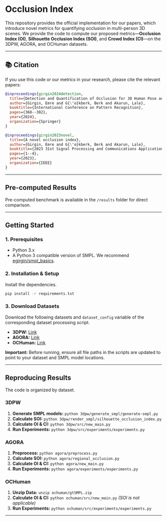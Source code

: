 # Occlusion Index

This repository provides the official implementation for our papers, which introduce novel metrics for quantifying occlusion in multi-person 3D scenes. We provide the code to compute our proposed metrics—**Occlusion Index (OI)**, **Silhouette Occlusion Index (SOI)**, and **Crowd Index (CI)**—on the 3DPW, AGORA, and OCHuman datasets.

---

## 📚 Citation

If you use this code or our metrics in your research, please cite the relevant papers:

```bibtex
@inproceedings{girgin2024detection,
  title={Detection and Quantification of Occlusion for 3D Human Pose and Shape Estimation},
  author={Girgin, Emre and G{\"o}kberk, Berk and Akarun, Lale},
  booktitle={International Conference on Pattern Recognition},
  pages={368--382},
  year={2024},
  organization={Springer}
}

@inproceedings{girgin2023novel,
  title={A novel occlusion index},
  author={Girgin, Emre and G{\"o}kberk, Berk and Akarun, Lale},
  booktitle={2023 31st Signal Processing and Communications Applications Conference (SIU)},
  pages={1--4},
  year={2023},
  organization={IEEE}
}
```

-----
## Pre-computed Results

Pre-computed benchmark is available in the `/results` folder for direct comparison.

-----

## Getting Started

### 1\. Prerequisites

  - Python 3.x
  - A Python 3 compatible version of SMPL. We recommend [egirgin/smpl\_basics](https://github.com/egirgin/smpl_basics).

### 2\. Installation & Setup

Install the dependencies.

```bash
pip install -r requirements.txt
```

### 3\. Download Datasets

Download the following datasets and `dataset_config` variable of the corresponding dataset processing script.

  - **3DPW:** [Link](https://virtualhumans.mpi-inf.mpg.de/3DPW/evaluation.html)
  - **AGORA:** [Link](https://agora.is.tue.mpg.de/index.html)
  - **OCHuman:** [Link](https://github.com/liruilong940607/OCHumanApi)

**Important:** Before running, ensure all file paths in the scripts are updated to point to your dataset and SMPL model locations.

-----

## Reproducing Results

The code is organized by dataset.

### 3DPW

1.  **Generate SMPL models:** `python 3dpw/generate_smpl/generate-smpl.py`
2.  **Calculate SOI:** `python 3dpw/render_smpl/silhouette_occlusion_index.py`
3.  **Calculate OI & CI:** `python 3dpw/src/new_main.py`
4.  **Run Experiments:** `python 3dpw/src/experiments/experiments.py`

### AGORA

1.  **Preprocess:** `python agora/preprocess.py`
2.  **Calculate SOI:** `python agora/regional_occlusion.py`
3.  **Calculate OI & CI:** `python agora/new_main.py`
4.  **Run Experiments:** `python agora/experiments/experiments.py`

### OCHuman

1.  **Unzip Data:** `unzip ochuman/gtSMPL.zip`
2.  **Calculate OI & CI:** `python ochuman/src/new_main.py` *(SOI is not applicable)*
3.  **Run Experiments:** `python ochuman/src/experiments/experiments.py`

-----





